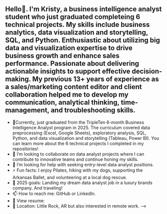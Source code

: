 ## Hello👋. I'm Kristy, a business intelligence analyst student who just graduated completeing 6 technical projects. My skills include business analytics, data visualization and storytelling, SQL, and Python. Enthusiastic about utilizing big data and visualization expertise to drive business growth and enhance sales performance. Passionate about delivering actionable insights to support effective decision-making. My previous 13+ years of experience as a sales/marketing content editor and client collaboration helped me to develop my communication, analytical thinking, time-management, and troubleshooting skills.

- 🌱Currently, just graduated from the TripleTen 6-month Business Intelligence Analyst program in 2025. The curriculum covered data preprocessing (Excel, Google Sheets), exploratory analysis, SQL, Python, and data visualization and storytelling (Tableau, Power BI). You can learn more about the 6 technical projects I completed in my repositories! 
- 👯 I’m looking to collaborate on data analyst projects where I can contribute to innovative teams and continue honing my skills. 
- 🤔 I’m looking for help with seeking entry-level data analyst positions.
- ⚡ Fun facts: I enjoy Pilates, hiking with my dogs, supporting the Arkansas Ballet, and volunteering at a local dog rescue. 
- 🎯 2025 goals: Landing my dream data analyst job in a luxury brands company. And traveling!
- 📫 How to reach me: GitHub or LinkedIn.  
- 📄 View resume: 
- 🗾 Location: Little Rock, AR but also interested in remote work.
-->

